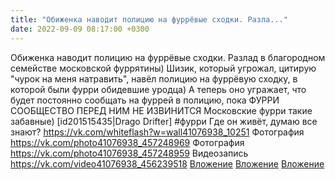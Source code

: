 ```yaml
---
title: "Обиженка наводит полицию на фуррёвые сходки. Разла..."
date: 2022-09-09 08:17:00 +0300
---
```


Обиженка наводит полицию на фуррёвые сходки. Разлад в благородном семействе московской фуррятины)
Шизик, который угрожал, цитирую "чурок на меня натравить", навёл полицию на фуррёвую сходку, в которой были фурри обидевшие уродца)
А теперь оно угражает, что будет постоянно сообщать на фуррей в полицию, пока ФУРРИ СООБЩЕСТВО ПЕРЕД НИМ НЕ ИЗВИНИТСЯ
Московские фурри такие забавные)
[id201515435|Drago Drifter]
#фурри
Где он живёт, думаю все знают?
<a class="vk-attach" href="https://vk.com/whiteflash?w=wall41076938_10251">https://vk.com/whiteflash?w=wall41076938_10251</a>
Фотография
<a class="vk-attach" href="https://vk.com/photo41076938_457248969">https://vk.com/photo41076938_457248969</a>
Фотография
<a class="vk-attach" href="https://vk.com/photo41076938_457248959">https://vk.com/photo41076938_457248959</a>
Видеозапись
<a class="vk-attach" href="https://vk.com/video41076938_456239518">https://vk.com/video41076938_456239518</a>
<a class="vk-attach" href="https://vk.com/photo41076938_457248969">Вложение</a>
<a class="vk-attach" href="https://vk.com/photo41076938_457248959">Вложение</a>
<a class="vk-attach" href="https://vk.com/video41076938_456239518">Вложение</a>
